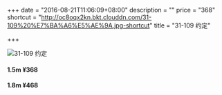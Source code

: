 +++
date = "2016-08-21T11:06:09+08:00"
description = ""
price = "368"
shortcut = "http://oc8oqx2kn.bkt.clouddn.com/31-109%20%E7%BA%A6%E5%AE%9A.jpg-shortcut"
title = "31-109 约定"

+++

![31-109 约定](http://oc8oqx2kn.bkt.clouddn.com/31-109%20%E7%BA%A6%E5%AE%9A.jpg)

#### 1.5m ¥368

#### 1.8m ¥468